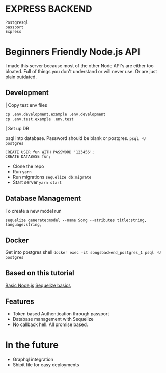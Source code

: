 # EXPRESS BACKEND

```
Postgresql
passport
Express
```

# Beginners Friendly Node.js API

I made this server because most of the other Node API's are either too bloated.
Full of things you don't understand or will never use. Or are just plain
outdated.

## Development

| Copy test env files

```
cp .env.development.example .env.development
cp .env.test.example .env.test
```

| Set up DB

psql into database. Password should be blank or postgres.
`psql -U postgres`

```
CREATE USER fun WITH PASSWORD '123456';
CREATE DATABASE fun;
```

* Clone the repo
* Run `yarn`
* Run migrations `sequelize db:migrate`
* Start server `yarn start`

## Database Management

To create a new model run

```
sequelize generate:model --name Song --atributes title:string, language:string,
```

## Docker

Get into postgres shell
`docker exec -it songsbackend_postgres_1 psql -U postgres`

## Based on this tutorial

[Basic Node.js](https://scotch.io/tutorials/getting-started-with-node-express-and-postgres-using-sequelize)
[Sequelize basics](http://docs.sequelizejs.com/manual/tutorial/migrations.html)

## Features

* Token based Authentication through passport
* Database management with Sequelize
* No callback hell. All promise based.

# In the future

* Graphql integration
* Shipit file for easy deployments
